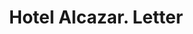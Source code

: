 ---
doi: 10.7916/D8FN2J57
date_other: '1900'
date_other_textual: 1900-1909
form: correspondence
genre:
- Letters (correspondence)
name:
- Hotel Alcazar
object_in_context_url: https://biggert.cul.columbia.edu/items/view/ave_biggert_00109
subject_hierarchical_geographic:
- St. Augustine, Florida, United States
subject_name:
- Hotel Alcazar
title: Hotel Alcazar. Letter
sort_title: Hotel Alcazar. Letter
call_number: ave_biggert_00109
coordinates:
- 29.89472222222222,-81.31444444444445
pid: ave_biggert_00109
identifiers: ave_biggert_00109
thumbnail: https://derivativo-2.library.columbia.edu/iiif/2/ldpd:342884/full/!256,256/0/native.jpg
permalink: "/items/ave_biggert_00109/"
layout: iiif-image-page
---